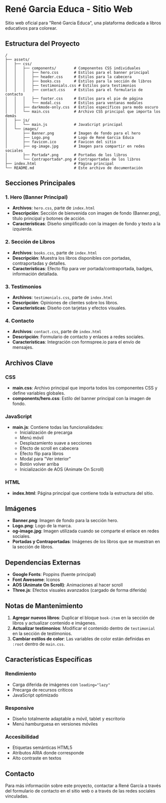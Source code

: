 # René Garcia Educa - Sitio Web

Sitio web oficial para "René Garcia Educa", una plataforma dedicada a libros educativos para colorear.

## Estructura del Proyecto

```
/
├── assets/
│   ├── css/
│   │   ├── components/        # Componentes CSS individuales
│   │   │   ├── hero.css       # Estilos para el banner principal
│   │   │   ├── header.css     # Estilos para la cabecera
│   │   │   ├── books.css      # Estilos para la sección de libros
│   │   │   ├── testimonials.css # Estilos para testimonios
│   │   │   ├── contact.css    # Estilos para el formulario de contacto
│   │   │   ├── footer.css     # Estilos para el pie de página
│   │   │   └── modal.css      # Estilos para ventanas modales
│   │   ├── darkmode-only.css  # Estilos específicos para modo oscuro
│   │   └── main.css           # Archivo CSS principal que importa los demás
│   ├── js/
│   │   └── main.js            # JavaScript principal
│   └── images/
│       ├── Banner.png         # Imagen de fondo para el hero
│       ├── Logo.png           # Logo de René Garcia Educa
│       ├── favicon.ico        # Favicon del sitio
│       ├── og-image.jpg       # Imagen para compartir en redes sociales
│       ├── Portada*.png       # Portadas de los libros
│       └── Contraportada*.png # Contraportadas de los libros
├── index.html                 # Página principal
└── README.md                  # Este archivo de documentación
```

## Secciones Principales

### 1. Hero (Banner Principal)
- **Archivos**: `hero.css`, parte de `index.html`
- **Descripción**: Sección de bienvenida con imagen de fondo (Banner.png), título principal y botones de acción.
- **Características**: Diseño simplificado con la imagen de fondo y texto a la izquierda.

### 2. Sección de Libros
- **Archivos**: `books.css`, parte de `index.html`
- **Descripción**: Muestra los libros disponibles con portadas, contraportadas y detalles.
- **Características**: Efecto flip para ver portada/contraportada, badges, información detallada.

### 3. Testimonios
- **Archivos**: `testimonials.css`, parte de `index.html`
- **Descripción**: Opiniones de clientes sobre los libros.
- **Características**: Diseño con tarjetas y efectos visuales.

### 4. Contacto
- **Archivos**: `contact.css`, parte de `index.html`
- **Descripción**: Formulario de contacto y enlaces a redes sociales.
- **Características**: Integración con formspree.io para el envío de mensajes.

## Archivos Clave

### CSS
- **main.css**: Archivo principal que importa todos los componentes CSS y define variables globales.
- **components/hero.css**: Estilo del banner principal con la imagen de fondo.

### JavaScript
- **main.js**: Contiene todas las funcionalidades:
  - Inicialización de precarga
  - Menú móvil
  - Desplazamiento suave a secciones
  - Efecto de scroll en cabecera
  - Efecto flip para libros
  - Modal para "Ver interior"
  - Botón volver arriba
  - Inicialización de AOS (Animate On Scroll)

### HTML
- **index.html**: Página principal que contiene toda la estructura del sitio.

## Imágenes
- **Banner.png**: Imagen de fondo para la sección hero.
- **Logo.png**: Logo de la marca.
- **og-image.jpg**: Imagen utilizada cuando se comparte el enlace en redes sociales.
- **Portadas y Contraportadas**: Imágenes de los libros que se muestran en la sección de libros.

## Dependencias Externas
- **Google Fonts**: Poppins (fuente principal)
- **Font Awesome**: Iconos
- **AOS (Animate On Scroll)**: Animaciones al hacer scroll
- **Three.js**: Efectos visuales avanzados (cargado de forma diferida)

## Notas de Mantenimiento
1. **Agregar nuevos libros**: Duplicar el bloque `book-item` en la sección de libros y actualizar contenido e imágenes.
2. **Actualizar testimonios**: Modificar el contenido dentro de `testimonial` en la sección de testimonios.
3. **Cambiar estilos de color**: Las variables de color están definidas en `:root` dentro de `main.css`.

## Características Específicas

### Rendimiento
- Carga diferida de imágenes con `loading="lazy"`
- Precarga de recursos críticos
- JavaScript optimizado

### Responsive
- Diseño totalmente adaptable a móvil, tablet y escritorio
- Menú hamburguesa en versiones móviles

### Accesibilidad
- Etiquetas semánticas HTML5
- Atributos ARIA donde corresponde
- Alto contraste en textos

## Contacto
Para más información sobre este proyecto, contactar a René García a través del formulario de contacto en el sitio web o a través de las redes sociales vinculadas.
